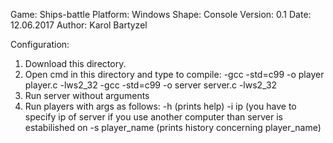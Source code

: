 Game: Ships-battle
Platform: Windows 
Shape: Console 
Version: 0.1
Date: 12.06.2017
Author: Karol Bartyzel 



Configuration:
1. Download this directory.
2. Open cmd in this directory and type to compile: 
  -gcc -std=c99 -o player player.c -lws2_32
  -gcc -std=c99 -o server server.c -lws2_32
3. Run server without arguments
4. Run players with args as follows:
  -h (prints help)
  -i ip (you have to specify ip of server if you use another computer than server is estabilished on
  -s player_name (prints history concerning player_name)
